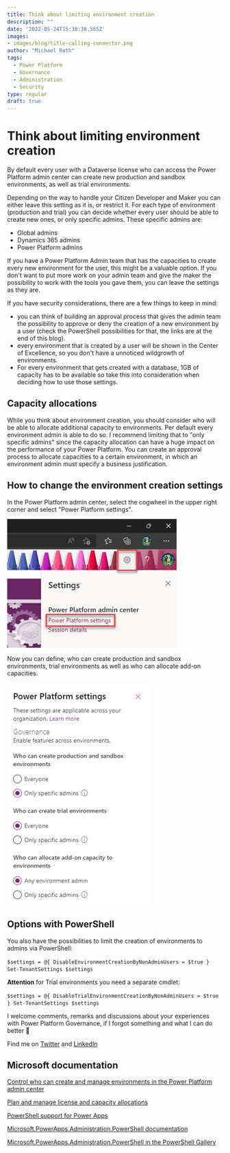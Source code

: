 ```yaml
---
title: Think about limiting environment creation
description: ""
date: '2022-05-24T15:30:38.565Z'
images: 
- images/blog/title-calling-connector.png
author: "Michael Roth"
tags:
  - Power Platform
  - Governance
  - Administration
  - Security
type: regular
draft: true
---
```


# Think about limiting environment creation

By default every user with a Dataverse license who can access the Power Platform admin center can create new production and sandbox environments, as well as trial environments.

Depending on the way to handle your Citizen Developer and Maker you can either leave this setting as it is, or restrict it. For each type of environment (production and trial) you can decide whether every user should be able to create new ones, or only specific admins.
These specific admins are:

- Global admins
- Dynamics 365 admins
- Power Platform admins

If you have a Power Platform Admin team that has the capacities to create every new environment for the user, this might be a valuable option.
If you don't want to put more work on your admin team and give the maker the possibility to work with the tools you gave them, you can leave the settings as they are.

If you have security considerations, there are a few things to keep in mind:

- you can think of building an approval process that gives the admin team the possibility to approve or deny the creation of a new environment by a user (check the PowerShell possibilities for that, the links are at the end of this blog).
- every environment that is created by a user will be shown in the Center of Excellence, so you don't have a unnoticed wildgrowth of environments.
- For every environment that gets created with a database, 1GB of capacity has to be available so take this into consideration when deciding how to use those settings.

## Capacity allocations

While you think about environment creation, you should consider who will be able to allocate additional capacity to environments. Per default every environment admin is able to do so. I recommend limiting that to "only specific admins" since the capacity allocation can have a huge impact on the performance of your Power Platform. You can create an approval process to allocate capacities to a certain environment, in which an environment admin must specify a business justification.

## How to change the environment creation settings

In the Power Platform admin center, select the cogwheel in the upper right corner and select "Power Platform settings".

![a picture showing the cogwheel in the Power Platform admin center](https://github.com/MichaelRoth42/Juicy-Blog-Stuff/blob/main/assets/images/blog/EnvironmentCreation_1.png)

Now you can define, who can create production and sandbox environments, trial environments as well as who can allocate add-on capacities.

![a picture showing the Power Platform settings menu](https://github.com/MichaelRoth42/Juicy-Blog-Stuff/blob/main/assets/images/blog/EnvironmentCreation_2.png)

## Options with PowerShell

You also have the possibilities to limit the creation of environments to admins via PowerShell:

`$settings = @{ DisableEnvironmentCreationByNonAdminUsers = $true }
Set-TenantSettings $settings`

**Attention** for Trial environments you need a separate cmdlet:

`$settings = @{ DisableTrialEnvironmentCreationByNonAdminUsers = $true }
Set-TenantSettings $settings`

I welcome comments, remarks and discussions about your experiences with Power Platform Governance, if I forgot something and what I can do better 🙂


Find me on [Twitter](https://twitter.com/MichaelRoth42) and [LinkedIn](https://www.linkedin.com/in/michael-roth-handsomeguy/)

## Microsoft documentation

[Control who can create and manage environments in the Power Platform admin center](https://docs.microsoft.com/power-platform/admin/control-environment-creation)

[Plan and manage license and capacity allocations](https://docs.microsoft.com/power-platform/guidance/adoption/capacity-and-licenses)

[PowerShell support for Power Apps](https://docs.microsoft.com/power-platform/admin/powerapps-powershell)

[Microsoft.PowerApps.Administration.PowerShell documentation](https://docs.microsoft.com/powershell/module/microsoft.powerapps.administration.powershell/?view=pa-ps-latest)

[Microsoft.PowerApps.Administration.PowerShell in the PowerShell Gallery](https://www.powershellgallery.com/packages/Microsoft.PowerApps.Administration.PowerShell/2.0.147)